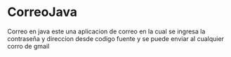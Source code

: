 # CorreoJava
Correo en java
este una aplicacion de correo en la cual se ingresa la contraseña y direccion desde codigo fuente  y 
se puede enviar al cualquier corro de gmail
